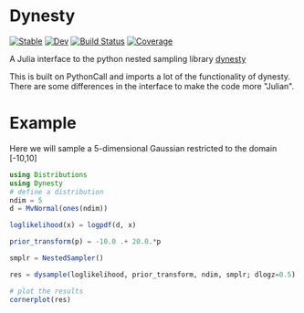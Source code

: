 # Dynesty
<!---
[![Dev](https://img.shields.io/badge/docs-dev-blue.svg)](https://ptiede.github.io/Dynesty.jl/dev)
-->
[![Stable](https://img.shields.io/badge/docs-stable-blue.svg)](https://ptiede.github.io/Dynesty.jl/stable/)
[![Dev](https://img.shields.io/badge/docs-dev-blue.svg)](https://ptiede.github.io/Dynesty.jl/dev/)
[![Build Status](https://github.com/ptiede/Dynesty.jl/actions/workflows/CI.yml/badge.svg?branch=main)](https://github.com/ptiede/Dynesty.jl/actions/workflows/CI.yml?query=branch%3Amain)
[![Coverage](https://codecov.io/gh/ptiede/Dynesty.jl/branch/main/graph/badge.svg)](https://codecov.io/gh/ptiede/Dynesty.jl)


A Julia interface to the python nested sampling library [dynesty](https://github.com/joshspeagle/dynesty)

This is built on PythonCall and imports a lot of the functionality of dynesty. There are some differences in the interface to make the code more "Julian".

# Example

Here we will sample a 5-dimensional Gaussian restricted to the domain [-10,10]

```julia
using Distributions
using Dynesty
# define a distribution
ndim = 5
d = MvNormal(ones(ndim))

loglikelihood(x) = logpdf(d, x)

prior_transform(p) = -10.0 .+ 20.0.*p

smplr = NestedSampler()

res = dysample(loglikelihood, prior_transform, ndim, smplr; dlogz=0.5)

# plot the results
cornerplot(res)
```
